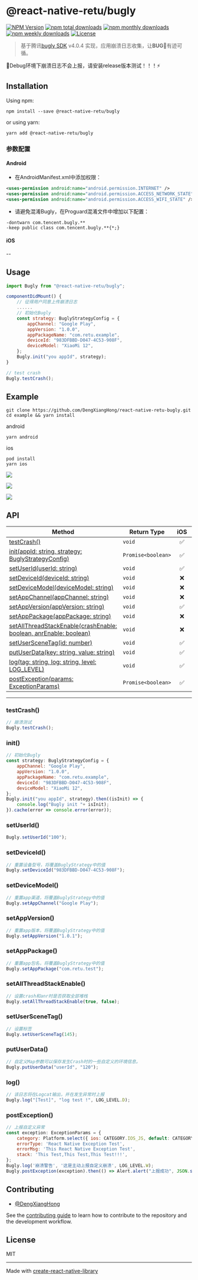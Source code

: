 # @react-native-retu/bugly
[![NPM Version](https://img.shields.io/npm/v/@react-native-retu/bugly.svg)](https://npmjs.org/package/@react-native-retu/bugly)
[![npm total downloads](https://img.shields.io/npm/dt/@react-native-retu/bugly.svg)](https://img.shields.io/npm/dt/@react-native-retu/bugly.svg)
[![npm monthly downloads](https://img.shields.io/npm/dm/@react-native-retu/bugly.svg)](https://img.shields.io/npm/dm/@react-native-retu/bugly.svg)
[![npm weekly downloads](https://img.shields.io/npm/dw/@react-native-retu/bugly.svg)](https://img.shields.io/npm/dw/@react-native-retu/bugly.svg)
[![License](https://img.shields.io/npm/l/@react-native-retu/bugly.svg)](./LICENSE)

> 基于腾讯[bugly SDK](https://bugly.qq.com/) v4.0.4 实现，应用崩溃日志收集，让**BUG**🐛有迹可循。

🔨Debug环境下崩溃日志不会上报，请安装release版本测试！！！⚡

## Installation
Using npm:

```shell
npm install --save @react-native-retu/bugly
```

or using yarn:

```shell
yarn add @react-native-retu/bugly
```

### 参数配置
#### Android
- 在AndroidManifest.xml中添加权限：
```xml
<uses-permission android:name="android.permission.INTERNET" />
<uses-permission android:name="android.permission.ACCESS_NETWORK_STATE" />
<uses-permission android:name="android.permission.ACCESS_WIFI_STATE" />
```
- 请避免混淆Bugly，在Proguard混淆文件中增加以下配置：
```
-dontwarn com.tencent.bugly.**
-keep public class com.tencent.bugly.**{*;}
```
#### iOS

--

## Usage

```js
import Bugly from "@react-native-retu/bugly";

componentDidMount() {
    // 征得用户同意上传崩溃日志
    ......
    // 初始化Bugly
    const strategy: BuglyStrategyConfig = {
        appChannel: "Google Play",
        appVersion: "1.0.0",
        appPackageName: "com.retu.example",
        deviceId: "983DFBBD-D047-4C53-908F",
        deviceModel: "XiaoMi 12",
    };
    Bugly.init("you appId", strategy);
}

// test crash
Bugly.testCrash();
```
## Example
```shell
git clone https://github.com/DengXiangHong/react-native-retu-bugly.git
cd example && yarn install
```
android
```shell
yarn android
```
ios
```shell
pod install
yarn ios
```
![](https://s1.ax1x.com/2022/06/28/jem9xg.png)

![](https://s1.ax1x.com/2022/06/28/jemPMQ.png)

![](https://s1.ax1x.com/2022/06/28/jem5es.png)

## API

|Method|Return Type|iOS|Android|
|------|-----------|:---:|:-----:|
| [testCrash()](#testCrash) | `void` | ✅ | ✅ |
| [init(appId: string, strategy: BuglyStrategyConfig)](#init) | `Promise<boolean>` | ✅ | ✅ |
| [setUserId(userId: string)](#setUserId) | `void` | ✅ | ✅ |
| [setDeviceId(deviceId: string)](#setDeviceId)| `void` | ❌ | ✅ |
| [setDeviceModel(deviceModel: string)](#setDeviceModel)| `void` | ❌ | ✅ |
| [setAppChannel(appChannel: string)](#setAppChannel)| `void` | ❌ | ✅ |
| [setAppVersion(appVersion: string)](#setAppVersion)| `void` | ✅ | ✅ |
| [setAppPackage(appPackage: string)](#setAppPackage)| `void` | ❌ | ✅ |
| [setAllThreadStackEnable(crashEnable: boolean, anrEnable: boolean)](#setAllThreadStackEnable)| `void` | ❌ | ✅ |
| [setUserSceneTag(id: number)](#setUserSceneTag)| `void` | ✅ | ✅ |
| [putUserData(key: string, value: string)](#putUserData)| `void` | ✅ | ✅ |
| [log(tag: string, log: string, level: LOG_LEVEL)](#log)| `void` | ✅ | ✅ |
| [postException(params: ExceptionParams)](#postException)| `Promise<boolean>` | ✅ | ✅ |

---

### testCrash()
```javascript
// 崩溃测试
Bugly.testCrash();
```
### init()
```javascript
// 初始化Bugly
const strategy: BuglyStrategyConfig = {
    appChannel: "Google Play",
    appVersion: "1.0.0",
    appPackageName: "com.retu.example",
    deviceId: "983DFBBD-D047-4C53-908F",
    deviceModel: "XiaoMi 12",
};
Bugly.init("you appId", strategy).then((isInit) => {
    console.log("Bugly init "+ isInit);
}).cache(error => console.error(error));
```
### setUserId()
```javascript
Bugly.setUserId("100");
```
### setDeviceId()
```javascript
// 重置设备型号，将覆盖BuglyStrategy中的值
Bugly.setDeviceId("983DFBBD-D047-4C53-908F");
```

### setDeviceModel()
```javascript
// 重置app渠道，将覆盖BuglyStrategy中的值
Bugly.setAppChannel("Google Play");
```

### setAppVersion()
```javascript
// 重置app版本，将覆盖BuglyStrategy中的值
Bugly.setAppVersion("1.0.1");
```
### setAppPackage()
```javascript
// 重置app包名，将覆盖BuglyStrategy中的值
Bugly.setAppPackage("com.retu.test");
```
### setAllThreadStackEnable()
```javascript
// 设置crash和anr时是否获取全部堆栈
Bugly.setAllThreadStackEnable(true, false);
```
### setUserSceneTag()
```javascript
// 设置标签
Bugly.setUserSceneTag(145);
```
### putUserData()
```javascript
// 自定义Map参数可以保存发生Crash时的一些自定义的环境信息。
Bugly.putUserData("userId", "120");
```
### log()
```javascript
// 该日志将在Logcat输出，并在发生异常时上报
Bugly.log("[Test]", "log test !", LOG_LEVEL.D);
```
### postException()
```javascript
// 上报自定义异常
const exception: ExceptionParams = {
    category: Platform.select({ ios: CATEGORY.IOS_JS, default: CATEGORY.ANDROID_JS }),
    errorType: 'React Native Exception Test',
    errorMsg: 'This React Native Exception Test',
    stack: 'This Test,This Test,This Test!!!',
};
Bugly.log('崩溃警告', '这是主动上报自定义崩溃', LOG_LEVEL.W);
Bugly.postException(exception).then(() => Alert.alert("上报成功", JSON.stringify(exception))).catch();
```

## Contributing

- [@DengXiangHong](https://github.com/DengXiangHong)

See the [contributing guide](CONTRIBUTING.md) to learn how to contribute to the repository and the development workflow.

## License

MIT

---

Made with [create-react-native-library](https://github.com/callstack/react-native-builder-bob)
